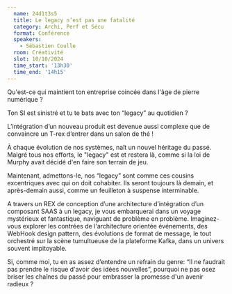 ```yaml
---
  name: 24d1t3s5
  title: Le legacy n’est pas une fatalité
  category: Archi, Perf et Sécu
  format: Conférence
  speakers: 
    - Sébastien Coulle
  room: Créativité
  slot: 10/10/2024
  time_start: '13h30'
  time_end: '14h15'
---
```

Qu'est-ce qui maintient ton entreprise coincée dans l'âge de pierre numérique ?

Ton SI est sinistré et tu te bats avec ton “legacy” au quotidien ?

L’intégration d’un nouveau produit est devenue aussi complexe que de convaincre un T-rex d’entrer dans un salon de thé !

À chaque évolution de nos systèmes, naît un nouvel héritage du passé. Malgré tous nos efforts, le "legacy" est et restera là, comme si la loi de Murphy avait décidé d'en faire son terrain de jeu.

Maintenant, admettons-le, nos “legacy” sont comme ces cousins excentriques avec qui on doit cohabiter. Ils seront toujours là demain, et après-demain aussi, comme un feuilleton à suspense interminable.

A travers un REX de conception d’une architecture d’intégration d’un composant SAAS à un legacy, je vous embarquerai dans un voyage mystérieux et fantastique, naviguant de problème en problème. Imaginez-vous explorer les contrées de l'architecture orientée événements, des WebHook design pattern, des évolutions de format de message, le tout orchestré sur la scène tumultueuse de la plateforme Kafka, dans un univers souvent impitoyable.

Si, comme moi, tu en as assez d’entendre un refrain du genre: “Il ne faudrait pas prendre le risque d'avoir des idées nouvelles”, pourquoi ne pas osez briser les chaînes du passé pour embrasser la promesse d'un avenir radieux ?

